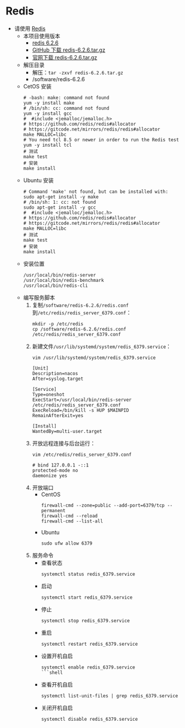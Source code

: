 # Redis

- 请使用 [Redis](https://github.com/redis/redis)
    - 本项目使用版本
        - [redis 6.2.6](https://github.com/redis/redis/releases/tag/6.2.6)
        - [GitHub 下载 redis-6.2.6.tar.gz](https://github.com/redis/redis/archive/refs/tags/6.2.6.tar.gz)
        - [官网下载 redis-6.2.6.tar.gz](https://download.redis.io/releases/redis-6.2.6.tar.gz)
    - 解压目录
        - 解压：`tar -zxvf redis-6.2.6.tar.gz`
        - /software/redis-6.2.6
    - CetOS 安装
        ```shell
        # -bash: make: command not found
        yum -y install make
        # /bin/sh: cc: command not found
        yum -y install gcc
        #  #include <jemalloc/jemalloc.h>
        # https://github.com/redis/redis#allocator
        # https://gitcode.net/mirrors/redis/redis#allocator
        make MALLOC=libc
        # You need tcl 8.5 or newer in order to run the Redis test
        yum -y install tcl
        # 测试
        make test
        # 安装
        make install
        ```
    - Ubuntu 安装
        ```shell
        # Command 'make' not found, but can be installed with:
        sudo apt-get install -y make
        # /bin/sh: 1: cc: not found
        sudo apt-get install -y gcc
        #  #include <jemalloc/jemalloc.h>
        # https://github.com/redis/redis#allocator
        # https://gitcode.net/mirrors/redis/redis#allocator
        make MALLOC=libc
        # 测试
        make test
        # 安装
        make install
        ```
    - 安装位置
        ```shell
        /usr/local/bin/redis-server
        /usr/local/bin/redis-benchmark
        /usr/local/bin/redis-cli
        ```
    - 编写服务脚本
        1. 复制`/software/redis-6.2.6/redis.conf`到`/etc/redis/redis_server_6379.conf`：
            ```shell
            mkdir -p /etc/redis
            cp /software/redis-6.2.6/redis.conf /etc/redis/redis_server_6379.conf
            ```
        2. 新建文件`/usr/lib/systemd/system/redis_6379.service`：
            ```shell
            vim /usr/lib/systemd/system/redis_6379.service
            ```
            ```shell
            [Unit]
            Description=nacos
            After=syslog.target
 
            [Service]
            Type=oneshot
            ExecStart=/usr/local/bin/redis-server /etc/redis/redis_server_6379.conf
            ExecReload=/bin/kill -s HUP $MAINPID
            RemainAfterExit=yes
 
            [Install]
            WantedBy=multi-user.target
            ```
        3. 开放远程连接与后台运行：
            ```shell
            vim /etc/redis/redis_server_6379.conf
            ```
            ```shell
            # bind 127.0.0.1 -::1
            protected-mode no
            daemonize yes
            ```
        4. 开放端口
            - CentOS
                ```shell
                firewall-cmd --zone=public --add-port=6379/tcp --permanent
                firewall-cmd --reload
                firewall-cmd --list-all
                ```
            - Ubuntu
                ```shell
                sudo ufw allow 6379
                ```
        5. 服务命令
            - 查看状态
                ```shell
                systemctl status redis_6379.service
                ```
            - 启动
                ```shell
                systemctl start redis_6379.service
                ```
            - 停止
                ```shell
                systemctl stop redis_6379.service
                ```
            - 重启
                ```shell
                systemctl restart redis_6379.service
                ```
            - 设置开机自启
                ```shell
                systemctl enable redis_6379.service
                ```shell
            - 查看开机自启
                ```shell
                systemctl list-unit-files | grep redis_6379.service
                ```
            - 关闭开机自启
                ```shell
                systemctl disable redis_6379.service
                ```
